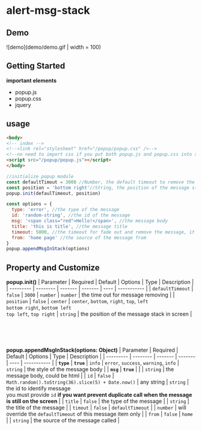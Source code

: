 # alert-msg-stack

## Demo
![demo](demo/demo.gif | width = 100)

## Getting Started

**important elements**
- popup.js
- popup.css
- jquery

## usage
```html
<body>
<!-- index -->
<!--<link rel="stylesheet" href="/popup/popup.css" />-->
<!--no need to import css if you put both popup.js and popup.css into same folder-->
<script src="/popup/popup.js"></script>
</body>
```

```javascript
//initialize popup module
const defaultTimout = 3000 //Number, the default timeout to remove the message in the stack and dom element
const position = 'bottom right'//String, the position of the message stack in the screen
popup.init(defaulTimeout, position)
```

```javascript
const options = {
  type: 'error', //the type of the message
  id: 'random-string', //the id of the message
  msg: '<span class="red">Hello!</span>', //the message body
  title: 'this is title', //the message title
  timeout: 5000, //the timeout for fade out and remove the message, it will override the default timeout
  from: 'home page' //the source of the message from 
}
popup.appendMsgInStack(options)
```

## Property and Customize

**popup.init()**
| Parameter | Required | Default | Options | Type | Description |
| --------- | -------- | ------- | ------- | ---- | ----------- |
| `defaultTimeout` | `false` | `3000` | `number` | `number` | the time out for message removing |
| `position` | `false` | `center` | `center`, `bottom`, `right`, `top`, `left` <br> `bottom right`, `bottom left` <br> `top left`, `top right` | `string` | the position of the message stack in screen |

<br/><br/><br/>


**popup.appendMsgInStack(options: Object)**
| Parameter | Required | Default | Options | Type | Description |
| --------- | -------- | ------- | ------- | ---- | ----------- |
| **`type`** | **`true`** | `info` | `error`, `success`, `warning`, `info` | `string` | the style of the message body |
| **`msg`** | **`true`** |  |  | `string` | the message body, could be html |
| `id` | `false` | ``` Math.random().toString(36).slice(5) + Date.now() ``` | any string | `string` | the id to identify message <br> you must provide `id` **if you want prevent duplicate call when the message is still on the screen** |
| `title` | `false` | the type of the message |  | `string` | the title of the message |
| `timout` | `false` | `defaultTimeout` |  | `number` | will override the `defaultTimeout` of this message item only |
| `from` | `false` | `home` |  | `string` | the source of the message called |

